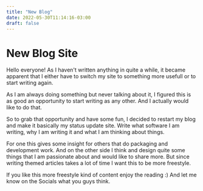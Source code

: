 ```yaml
---
title: "New Blog"
date: 2022-05-30T11:14:16-03:00
draft: false
---
```


# New Blog Site

Hello everyone! As I haven't written anything in quite a while,
it became apparent that I either have to switch my site
to something more usefull or to start writing again.

As I am always doing something but never talking about it,
I figured this is as good an opportunity to start writing
as any other. And I actually would like to do that. 

So to grab that opportunity and have some fun, I decided
to restart my blog and make it basically my status update site.
Write what software I am writing, why I am writing it
and what I am thinking about things. 

For one this gives some insight for others that do
packaging and development work. And on the other side
I think and design quite some things that I am passionate about and
would like to share more. But since writing themed articles takes
a lot of time I want this to be more freestyle.

If you like this more freestyle kind of content enjoy the reading :)
And let me know on the Socials what you guys think.